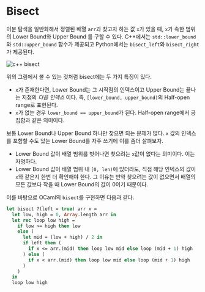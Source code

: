 # Bisect

 이분 탐색을 일반화해서 정렬된 배열 `arr`과 찾고자 하는 값 `x`가 있을 때, `x`가 속한
 범위의 Lower Bound와 Upper Bound 를 구할 수 있다. C++에서는 `std::lower_bound` 와
 `std::upper_bound` 함수가 제공되고 Python에서는 `bisect_left`와 `bisect_right`가
 제공된다.

![c++ bisect](http://bajamircea.github.io/assets/2018-08-09-lower-bound/02-lower_bound_samples.png)

 위의 그림에서 볼 수 있는 것처럼 bisect에는 두 가지 특징이 있다.
 - `x`가 존재한다면, Lower Bound는 그 시작점의 인덱스이고 Upper Bound는 끝나는
   지점의 *다음 인덱스* 이다. 즉, `[lower_bound, upper_bound)`의 Half-open range로
   표현된다.
 - `x`가 없는 경우 `lower_bound == upper_bound`가 된다. Half-open range에서 공집합과
   같은 의미이다.

 보통 Lower Bound나 Upper Bound 하나만 찾으면 되는 문제가 많다. `x` 값의 인덱스를
 포함할 수도 있는 Lower Bound를 자주 쓰기에 이를 좀더 살펴보자.
 - Lower Bound 값이 배열 범위를 벗어나면 찾으려는 `x`값이 없다는 의미이다. 이는
   자명하다.
 - Lower Bound 값이 배열 범위 내 `[0, len)`에 있더라도, 직접 해당 인덱스의 값이
   `x`와 같은지 한번 더 확인해야 한다. 그 이유는 만약 찾으려는 값이 없으면서
   배열의 모든 값보다 작을 때 Lower Bound의 값이 0이기 때문이다.

 이를 바탕으로 OCaml의 `bisect`를 구현하면 다음과 같다.

```ocaml
let bisect ?(left = true) arr x =
  let low, high = 0, Array.length arr in
  let rec loop low high =
    if low >= high then low
    else (
      let mid = (low + high) / 2 in
      if left then (
        if x <= arr.(mid) then loop low mid else loop (mid + 1) high
      ) else (
        if x < arr.(mid) then loop low mid else loop (mid + 1) high
      )
    )
  in
  loop low high
```
